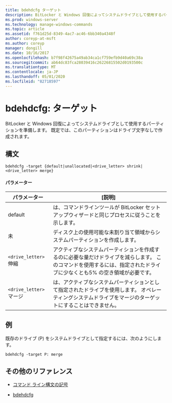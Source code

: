 ```yaml
---
title: bdehdcfg ターゲット
description: BitLocker と Windows 回復によってシステムドライブとして使用するパーティションを準備する bdehdcfg target コマンドのリファレンストピックです。
ms.prod: windows-server
ms.technology: manage-windows-commands
ms.topic: article
ms.assetid: f761d25d-8349-4ac7-ac46-6bb340a4348f
author: coreyp-at-msft
ms.author: coreyp
manager: dongill
ms.date: 10/16/2017
ms.openlocfilehash: b7f98f42675a49ab34ca1cf759efb9d40a69c38a
ms.sourcegitcommit: ab64dc83fca28039416c26226815502d0193500c
ms.translationtype: MT
ms.contentlocale: ja-JP
ms.lasthandoff: 05/01/2020
ms.locfileid: "82718597"
---
```

# <a name="bdehdcfg-target"></a>bdehdcfg: ターゲット

BitLocker と Windows 回復によってシステムドライブとして使用するパーティションを準備します。 既定では、このパーティションはドライブ文字なしで作成されます。

## <a name="syntax"></a>構文

```
bdehdcfg -target {default|unallocated|<drive_letter> shrink|<drive_letter> merge}
```

#### <a name="parameters"></a>パラメーター

| パラメーター | [説明] |
| --------- | ----------- |
| default | は、コマンドラインツールが BitLocker セットアップウィザードと同じプロセスに従うことを示します。 |
| 未 | ディスク上の使用可能な未割り当て領域からシステムパーティションを作成します。 |
| `<drive_letter>`伸縮 | アクティブなシステムパーティションを作成するのに必要な量だけドライブを減らします。 このコマンドを使用するには、指定されたドライブに少なくとも5% の空き領域が必要です。 |
| `<drive_letter>`マージ | は、アクティブなシステムパーティションとして指定されたドライブを使用します。 オペレーティングシステムドライブをマージのターゲットにすることはできません。 |

## <a name="examples"></a>例

既存のドライブ (P) をシステムドライブとして指定するには、次のようにします。

```
bdehdcfg -target P: merge
```

## <a name="additional-references"></a>その他のリファレンス

- [コマンド ライン構文の記号](command-line-syntax-key.md)

- [bdehdcfg](bdehdcfg.md)

